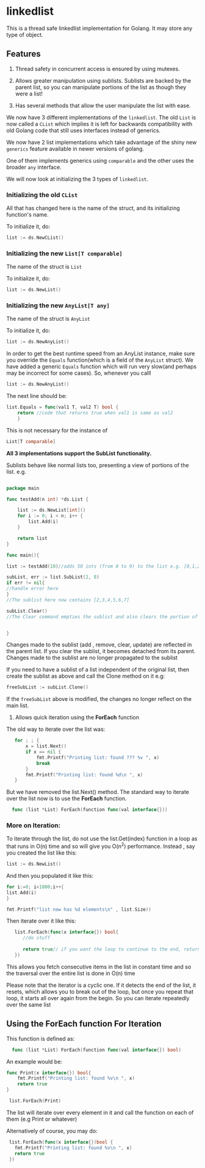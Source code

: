 # linkedlist

This is a thread safe linkedlist implementation for Golang.
It may store any type of object.

 
## Features

1. Thread safety in concurrent access is ensured by using mutexes.

2. Allows greater manipulation using sublists. Sublists are backed by the parent list, so you can manipulate portions of the list as though they were a list!

3. Has several methods that allow the user manipulate the list with ease.


We now have 3 different implementations of the `linkedlist`.
The old `List` is now called a `CList` which implies it is left for backwards compatibility with old Golang code that still uses interfaces instead of generics.

We now have 2 list implementations which take advantage of the shiny new `generics` feature available in newer versions of golang.

One of them implements generics using `comparable` and the other uses the broader `any` interface.

We will now look at initializing the 3 types of `linkedlist`.

### Initializing the old `CList`

All that has changed here is the name of the struct, and its initializing function's name.

To initialize it, do:
```Go
list := ds.NewCList()
```

### Initializing the new `List[T comparable]`

The name of the struct is `List`

To initialize it, do:
```Go
list := ds.NewList()
```


### Initializing the new `AnyList[T any]`

The name of the struct is `AnyList`

To initialize it, do:
```Go
list := ds.NewAnyList()
```

In order to get the best runtime speed from an AnyList instance, make sure you override the `Equals` function(which is a field of the `AnyList` struct). We have added a generic `Equals` function which will run very slow(and perhaps may be incorrect for some cases). So, whenever you calll

```Go
list := ds.NewAnyList()
```
The next line should be:
```Go
list.Equals = func(val1 T, val2 T) bool {
	return //code that returns true when val1 is same as val2
	}
```

This is not necessary for the instance of
```Go 
List[T comparable]
```


**All 3 implementations support the SubList functionality.**

Sublists behave like normal lists too, presenting a view of portions of the list.
e.g.

```Go

package main

func testAdd(n int) *ds.List {

	list := ds.NewList[int]()
	for i := 0; i < n; i++ {
		list.Add(i)
	}

	return list
}

func main(){

list := testAdd(10)//adds 50 ints (from 0 to 9) to the list e.g. [0,1,2,3,4,5,6,7,8,9]

subList, err := list.SubList(2, 8)
if err != nil{
//handle error here
}
//The sublist here now contains [2,3,4,5,6,7]

subList.Clear()
//The Clear command empties the sublist and also clears the portion of the list occupied by the sublist. The list now contains: [0,1,8,9]


}

```

Changes made to the sublist (add , remove, clear, update) are reflected in the parent list.
If you clear the sublist, it becomes detached from its parent.
Changes made to the sublist are no longer propagated to the sublist

If you need to have a sublist of a list independent of the original list, then create the sublist as above and call the Clone method on it e.g:


```Go
freeSubList := subList.Clone()
```

If the <code>freeSubList</code> above is modified, the changes no longer reflect on the main list.


1. Allows quick iteration using the <b>ForEach</b> function

The old way to iterate over the list was:

 ```Go
	for ; ; {
		x = list.Next()
		if x == nil {
			fmt.Printf("Printing list: found ??? %v ", x)
			break
		}
		fmt.Printf("Printing list: found %d\n ", x)
	}
 ```

But we have removed the list.Next() method. The standard way to iterate over the list now is to use the <b>ForEach</b> function.

```Go
  func (list *List) ForEach(function func(val interface{}))
```

### More on Iteration:

To iterate through the list, do not use the list.Get(index) function in a loop as that runs in O(n) time and so will give you O(n<sup>2</sup>) performance.
Instead , say you created the list like this:

```Go
list := ds.NewList()
 ```


And then you populated it like this:

```Go
for i:=0; i<1000;i++{
list.Add(i)
}

fmt.Printf("list now has %d elements\n" , list.Size))
 ```
 Then iterate over it like this:
 
 ```Go
	list.ForEach(func(x interface{}) bool{
	   //do stuff
	   
	   return true// if you want the loop to continue to the end, return true. If you want the function to break out, return false.
	})
 ```


This allows you fetch consecutive items in the list in constant time and so the traversal over the entire list is done in O(n) time

Please note that the iterator is a cyclic one.
If it detects the end of the list, it resets, which allows you to break out of the loop, but once you repeat that loop, it starts all over again from the
begin. So you can iterate repeatedly over the same list


## Using the ForEach function For Iteration

This function is defined as:

```Go
  func (list *List) ForEach(function func(val interface{}) bool)
```

An example would be:

```Go
func Print(x interface{}) bool{
	fmt.Printf("Printing list: found %v\n ", x)
	return true
}

 list.ForEach(Print)

```
The list will iterate over every element in it and call the function on each of them (e.g Print or whatever) 

Alternatively of course, you may do:
```Go
 list.ForEach(func(x interface{})bool {
   fmt.Printf("Printing list: found %v\n ", x)
   return true
 })
```
